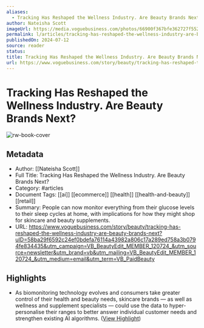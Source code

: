```yaml
---
aliases:
  - Tracking Has Reshaped the Wellness Industry. Are Beauty Brands Next?
author: Nateisha Scott
imageUrl: https://media.voguebusiness.com/photos/66900f367bfe362727f55207/16:9/w_1280,c_limit/WELLNESS-TRACKING-VOGUEBUS-11724-SOCIAL_NEWSLETTER.jpg
permalink: l/articles/tracking-has-reshaped-the-wellness-industry-are-beauty-brands-next
publishedOn: 2024-07-12
source: reader
status: 
title: Tracking Has Reshaped the Wellness Industry. Are Beauty Brands Next?
url: https://www.voguebusiness.com/story/beauty/tracking-has-reshaped-the-wellness-industry-are-beauty-brands-next?uID=58ba29f6592c24ef0bdefa76114a43982a806c17a289ed758a3b0794fe834435&utm_campaign=VB_BeautyEdit_MEMBER_120724_&utm_source=newsletter&utm_brand=vb&utm_mailing=VB_BeautyEdit_MEMBER_120724_&utm_medium=email&utm_term=VB_PaidBeauty
---
```

# Tracking Has Reshaped the Wellness Industry. Are Beauty Brands Next?

![rw-book-cover](https://media.voguebusiness.com/photos/66900f367bfe362727f55207/16:9/w_1280,c_limit/WELLNESS-TRACKING-VOGUEBUS-11724-SOCIAL_NEWSLETTER.jpg)

## Metadata

- Author: [[Nateisha Scott]]
- Full Title: Tracking Has Reshaped the Wellness Industry. Are Beauty Brands Next?
- Category: #articles
- Document Tags: [[ai]] [[ecommerce]] [[health]] [[health-and-beauty]] [[retail]]
- Summary: People can now monitor everything from their glucose levels to their sleep cycles at home, with implications for how they might shop for skincare and beauty supplements.
- URL: https://www.voguebusiness.com/story/beauty/tracking-has-reshaped-the-wellness-industry-are-beauty-brands-next?uID=58ba29f6592c24ef0bdefa76114a43982a806c17a289ed758a3b0794fe834435&utm_campaign=VB_BeautyEdit_MEMBER_120724_&utm_source=newsletter&utm_brand=vb&utm_mailing=VB_BeautyEdit_MEMBER_120724_&utm_medium=email&utm_term=VB_PaidBeauty

## Highlights

- As biomonitoring technology evolves and consumers take greater control of their health and beauty needs, skincare brands — as well as wellness and supplement specialists — could use the data to hyper-personalise their ranges to better answer individual customer needs and strengthen existing AI algorithms. ([View Highlight](https://read.readwise.io/read/01j2k7kpe0pzc67kye9tqbts03))
